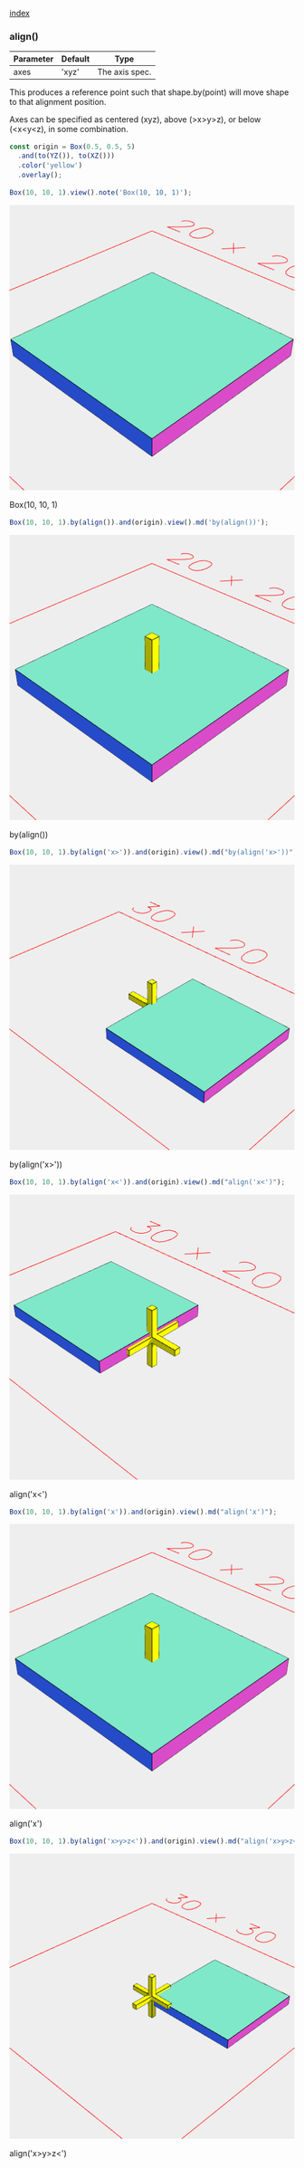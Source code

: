 [index](../../nb/api/index.md)
### align()
Parameter|Default|Type
---|---|---
axes|'xyz'|The axis spec.

This produces a reference point such that shape.by(point) will move shape to that alignment position.

Axes can be specified as centered (xyz), above (>x>y>z), or below (<x<y<z), in some combination.

```JavaScript
const origin = Box(0.5, 0.5, 5)
  .and(to(YZ()), to(XZ()))
  .color('yellow')
  .overlay();
```

```JavaScript
Box(10, 10, 1).view().note('Box(10, 10, 1)');
```

![Image](align.md.0.png)

Box(10, 10, 1)

```JavaScript
Box(10, 10, 1).by(align()).and(origin).view().md('by(align())');
```

![Image](align.md.1.png)

by(align())

```JavaScript
Box(10, 10, 1).by(align('x>')).and(origin).view().md("by(align('x>'))");
```

![Image](align.md.2.png)

by(align('x>'))

```JavaScript
Box(10, 10, 1).by(align('x<')).and(origin).view().md("align('x<')");
```

![Image](align.md.3.png)

align('x<')

```JavaScript
Box(10, 10, 1).by(align('x')).and(origin).view().md("align('x')");
```

![Image](align.md.4.png)

align('x')

```JavaScript
Box(10, 10, 1).by(align('x>y>z<')).and(origin).view().md("align('x>y>z<')");
```

![Image](align.md.5.png)

align('x>y>z<')
